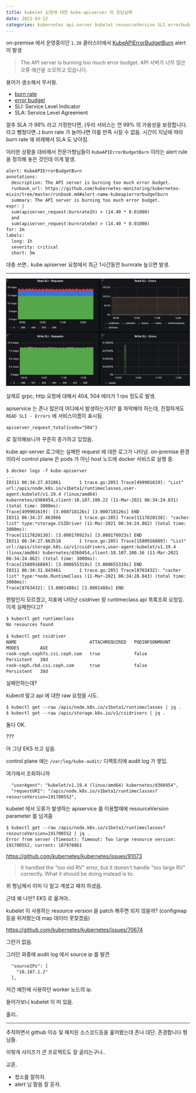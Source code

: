 ```yaml
---
title: kubelet 요청에 대한 kube-apiserver 의 응답실패
date: 2021-03-12
categories: kubernetes api-server kubelet resourceVersion SLI errorbudget KubeAPIErrorBudgetBurn
---
```


on-premise 에서 운영중이던 `1.20` 클러스터에서 [KubeAPIErrorBudgetBurn](https://monitoring.mixins.dev/kubernetes/#kube-apiserver-slos) alert 이 발생

> The API server is burning too much error budget.
> API 서버가 너무 많은 오류 예산을 소모하고 있습니다.

용어가 생소해서 무서웡.

- [burn rate](https://sre.google/workbook/alerting-on-slos/#4-alert-on-burn-rate)
- [error budget](https://www.atlassian.com/incident-management/kpis/error-budget)
- SLI: Service Level Indicator
- SLA: Service Level Agreement

얼추 SLA 가 99% 라고 가정한다면, (우리 서비스는 연 99% 의 가용성을 보장합니다. 라고 뻥쳤다면..)
burn rate 가 늘어나면 이를 만족 시킬 수 없음.
시간이 지남에 따라 burn rate 에 비례해서 SLA 도 낮아짐.

이러한 상황을 대비해서 전문가형님들이 `KubeAPIErrorBudgetBurn` 이라는 alert rule 을 정의해 놓은 것인데 이게 발생.

```
alert: KubeAPIErrorBudgetBurn
annotations:
  description: The API server is burning too much error budget.
  runbook_url: https://github.com/kubernetes-monitoring/kubernetes-mixin/tree/master/runbook.md#alert-name-kubeapierrorbudgetburn
  summary: The API server is burning too much error budget.
expr: |
  sum(apiserver_request:burnrate1h) > (14.40 * 0.01000)
  and
  sum(apiserver_request:burnrate5m) > (14.40 * 0.01000)
for: 2m
labels:
  long: 1h
  severity: critical
  short: 5m
```

대충 쓰면.. kube apiserver 요청에서 최근 1시간동안 burnrate 높으면 발생.

---

![grafana-kube-apiserver](../assets/grafana-kube-apiserver.png)

실제로 grpc, http 요청에 대해서 404, 504 에러가 1 rps 정도로 발생.

apiservice 는 존나 많은데 어디에서 발생하는거지? 를 파악해야 하는데, 친절하게도 `READ SLI - Errors` 에 서비스이름이 표시됨.

```
apiserver_request_total{code="504"}
```

로 질의해보니까 꾸준히 증가하고 있었음.

kube api-server 로그에는 실패한 request 에 대한 로그가 나타남.
on-premise 환경이라서 control plane 은 pods 가 아닌 host 노드에 docker 서비스로 실행 중.

```
$ docker logs -f kube-apiserver
...
I0311 06:34:27.831861       1 trace.go:205] Trace[499901619]: "List" url:/apis/node.k8s.io/v1beta1/runtimeclasses,user-agent:kubelet/v1.19.4 (linux/amd64) kubernetes/d360454,client:10.107.100.22 (11-Mar-2021 06:34:24.831) (total time: 3000ms):
Trace[499901619]: [3.000718126s] [3.000718126s] END
I0311 06:34:27.863066       1 trace.go:205] Trace[1117820138]: "cacher list" type:*storage.CSIDriver (11-Mar-2021 06:34:24.862) (total time: 3000ms):
Trace[1117820138]: [3.000170923s] [3.000170923s] END
I0311 06:34:27.863518       1 trace.go:205] Trace[1580916889]: "List" url:/apis/storage.k8s.io/v1/csidrivers,user-agent:kubelet/v1.19.4 (linux/amd64) kubernetes/d360454,client:10.107.100.16 (11-Mar-2021 06:34:24.862) (total time: 3000ms):
Trace[1580916889]: [3.000655319s] [3.000655319s] END
I0311 06:34:31.843461       1 trace.go:205] Trace[8763432]: "cacher list" type:*node.RuntimeClass (11-Mar-2021 06:34:28.843) (total time: 3000ms):
Trace[8763432]: [3.0001488s] [3.0001488s] END
```

뭔말인지 모르겠고, 지표에 나타난 csidriver 랑 runtimeclass api 목록조회 요청임. 이게 실패한다고?

```
$ kubectl get runtimeclass
No resources found

$ kubectl get csidriver
NAME                            ATTACHREQUIRED   PODINFOONMOUNT   MODES        AGE
rook-ceph.cephfs.csi.ceph.com   true             false            Persistent   38d
rook-ceph.rbd.csi.ceph.com      true             false            Persistent   38d
```

실패안하는데?

kubectl 말고 api 에 대한 raw 요청을 시도.

```
$ kubectl get --raw /apis/node.k8s.io/v1beta1/runtimeclasses | jq .
$ kubectl get --raw /apis/storage.k8s.io/v1/csidrivers | jq .
```

둘다 OK.

???

아 그냥 EKS 쓰고 싶음.

control plane 에는 `/var/log/kube-audit/` 디렉토리에 audit log 가 쌓임.

여기에서 조회하니까

```
  "userAgent": "kubelet/v1.19.4 (linux/amd64) kubernetes/d360454",
  "requestURI": "/apis/node.k8s.io/v1beta1/runtimeclasses?resourceVersion=191700552",
```

kubelet 에서 오류가 발생하는 apiservice 를 이용할때에 resourceVersion parameter 를 넘겨줌

```
$ kubectl get --raw /apis/node.k8s.io/v1beta1/runtimeclasses?resourceVersion=191700552 | jq .
Error from server (Timeout): Timeout: Too large resource version: 191700552, current: 187970861
```

https://github.com/kubernetes/kubernetes/issues/91073

> It handled the "too old RV" error, but it doesn't handle "too large RV" correctly. What it should be doing instead is to:

위 형님께서 이미 다 알고 계셨고 패치 하셨음.

근데 왜 나만? EKS 로 옮겨야..

kubelet 이 사용하는 resource version 을 patch 해주면 되지 않을까?
(configmap 등을 뒤져봤는데 map 데이터 못찾겠음)

https://github.com/kubernetes/kubernetes/issues/70674

그런거 없음.

그러던 와중에 audit log 에서 source ip 를 발견

```
  "sourceIPs": [
    "10.107.1.2"
  ],
```

저건 예전에 사용하던 worker 노드의 ip.

들어가보니 kubelet 이 떠 있음.

홀리..

---

추적하면서 github 이슈 및 패치된 소스코드등을 훑어봤는데 존나 대단.
존경합니다 형님들.

이렇게 사이즈가 큰 프로젝트도 잘 굴리는구나..

교훈.

- 청소를 잘하자.
- alert 님 말씀 잘 듣자.
